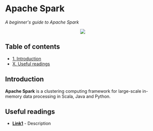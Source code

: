 # Apache Spark
*A beginner's guide to Apache Spark*

<p align="middle">
<img src="http://link.png" />
</p>

## Table of contents

- [1. Introduction](#introduction)
- [X. Useful readings](#useful-readings)

## Introduction

**Apache Spark** is a clustering computing framework for large-scale in-memory data processing in Scala, Java and Python.

## Useful readings

- [**Link1**](https:link1.com) - Description
